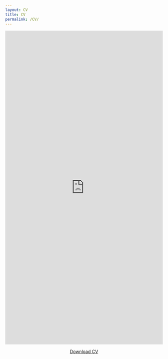 ```yaml
---
layout: CV
title: CV
permalink: /CV/
---
```


<iframe src="https://docs.google.com/gview?url=https://fidelechevarria.github.io/CV-Fidel-Echevarria.pdf&embedded=true" 
style="width:100%; height:1000px;" frameborder="0"></iframe>

<center><p><a href="https://fidelechevarria.github.io/CV-Fidel-Echevarria.pdf" title="Download CV">Download CV</a></p></center>